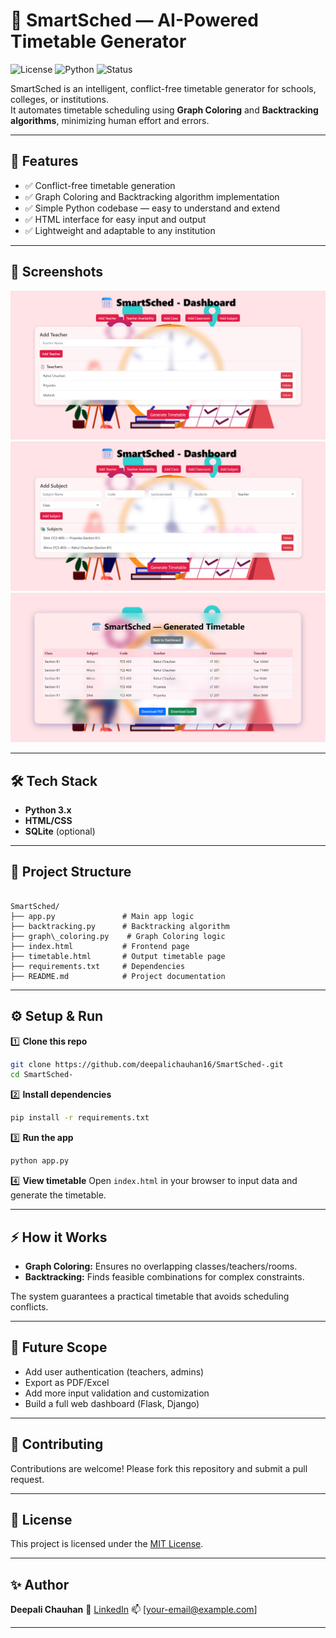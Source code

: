 
# 📅 SmartSched — AI-Powered Timetable Generator

![License](https://img.shields.io/badge/License-MIT-blue.svg)
![Python](https://img.shields.io/badge/Python-3.x-blue.svg)
![Status](https://img.shields.io/badge/Status-Active-brightgreen)

SmartSched is an intelligent, conflict-free timetable generator for schools, colleges, or institutions.  
It automates timetable scheduling using **Graph Coloring** and **Backtracking algorithms**, minimizing human effort and errors.

---

## 🚀 Features

- ✅ Conflict-free timetable generation
- ✅ Graph Coloring and Backtracking algorithm implementation
- ✅ Simple Python codebase — easy to understand and extend
- ✅ HTML interface for easy input and output
- ✅ Lightweight and adaptable to any institution

---

## 📸 Screenshots

![Timetable Example](images/screenshot1.png)
![Timetable Example](images/screenshot2.png)
![Timetable Example](images/screenshot3.png)

---

## 🛠️ Tech Stack

- **Python 3.x**
- **HTML/CSS**
- **SQLite** (optional)

---

## 📂 Project Structure

```

SmartSched/
├── app.py               # Main app logic
├── backtracking.py      # Backtracking algorithm
├── graph\_coloring.py    # Graph Coloring logic
├── index.html           # Frontend page
├── timetable.html       # Output timetable page
├── requirements.txt     # Dependencies
├── README.md            # Project documentation

````

---

## ⚙️ Setup & Run

1️⃣ **Clone this repo**
```bash
git clone https://github.com/deepalichauhan16/SmartSched-.git
cd SmartSched-
````

2️⃣ **Install dependencies**

```bash
pip install -r requirements.txt
```

3️⃣ **Run the app**

```bash
python app.py
```

4️⃣ **View timetable**
Open `index.html` in your browser to input data and generate the timetable.

---

## ⚡ How it Works

* **Graph Coloring:** Ensures no overlapping classes/teachers/rooms.
* **Backtracking:** Finds feasible combinations for complex constraints.

The system guarantees a practical timetable that avoids scheduling conflicts.

---

## 📌 Future Scope

* Add user authentication (teachers, admins)
* Export as PDF/Excel
* Add more input validation and customization
* Build a full web dashboard (Flask, Django)

---

## 🤝 Contributing

Contributions are welcome! Please fork this repository and submit a pull request.

---

## 📜 License

This project is licensed under the [MIT License](LICENSE).

---

## ✨ Author

**Deepali Chauhan**
🔗 [LinkedIn](https://www.linkedin.com/in/deepali-chauhan-b7881230b?utm_source=share&utm_campaign=share_via&utm_content=profile&utm_medium=android_app)
📫 \[[your-email@example.com](mailto:deepalic1612@gmail.com)]

---


